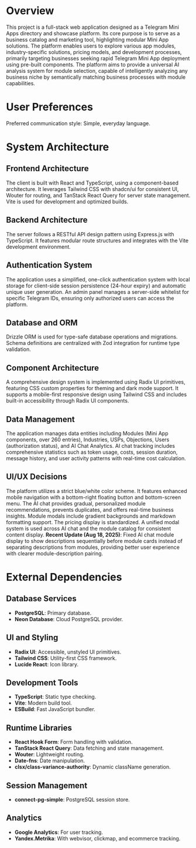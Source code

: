 # Overview

This project is a full-stack web application designed as a Telegram Mini Apps directory and showcase platform. Its core purpose is to serve as a business catalog and marketing tool, highlighting modular Mini App solutions. The platform enables users to explore various app modules, industry-specific solutions, pricing models, and development processes, primarily targeting businesses seeking rapid Telegram Mini App deployment using pre-built components. The platform aims to provide a universal AI analysis system for module selection, capable of intelligently analyzing any business niche by semantically matching business processes with module capabilities.

# User Preferences

Preferred communication style: Simple, everyday language.

# System Architecture

## Frontend Architecture
The client is built with React and TypeScript, using a component-based architecture. It leverages Tailwind CSS with shadcn/ui for consistent UI, Wouter for routing, and TanStack React Query for server state management. Vite is used for development and optimized builds.

## Backend Architecture
The server follows a RESTful API design pattern using Express.js with TypeScript. It features modular route structures and integrates with the Vite development environment.

## Authentication System
The application uses a simplified, one-click authentication system with local storage for client-side session persistence (24-hour expiry) and automatic unique user generation. An admin panel manages a server-side whitelist for specific Telegram IDs, ensuring only authorized users can access the platform.

## Database and ORM
Drizzle ORM is used for type-safe database operations and migrations. Schema definitions are centralized with Zod integration for runtime type validation.

## Component Architecture
A comprehensive design system is implemented using Radix UI primitives, featuring CSS custom properties for theming and dark mode support. It supports a mobile-first responsive design using Tailwind CSS and includes built-in accessibility through Radix UI components.

## Data Management
The application manages data entities including Modules (Mini App components, over 260 entries), Industries, USPs, Objections, Users (authorization status), and AI Chat Analytics. AI chat tracking includes comprehensive statistics such as token usage, costs, session duration, message history, and user activity patterns with real-time cost calculation.

## UI/UX Decisions
The platform utilizes a strict blue/white color scheme. It features enhanced mobile navigation with a bottom-right floating button and bottom-screen menu. The AI chat provides gradual, personalized module recommendations, prevents duplicates, and offers real-time business insights. Module modals include gradient backgrounds and markdown formatting support. The pricing display is standardized. A unified modal system is used across AI chat and the module catalog for consistent content display. **Recent Update (Aug 18, 2025)**: Fixed AI chat module display to show descriptions sequentially before module cards instead of separating descriptions from modules, providing better user experience with clearer module-description pairing.

# External Dependencies

## Database Services
- **PostgreSQL**: Primary database.
- **Neon Database**: Cloud PostgreSQL provider.

## UI and Styling
- **Radix UI**: Accessible, unstyled UI primitives.
- **Tailwind CSS**: Utility-first CSS framework.
- **Lucide React**: Icon library.

## Development Tools
- **TypeScript**: Static type checking.
- **Vite**: Modern build tool.
- **ESBuild**: Fast JavaScript bundler.

## Runtime Libraries
- **React Hook Form**: Form handling with validation.
- **TanStack React Query**: Data fetching and state management.
- **Wouter**: Lightweight routing.
- **Date-fns**: Date manipulation.
- **clsx/class-variance-authority**: Dynamic className generation.

## Session Management
- **connect-pg-simple**: PostgreSQL session store.

## Analytics
- **Google Analytics**: For user tracking.
- **Yandex.Metrika**: With webvisor, clickmap, and ecommerce tracking.